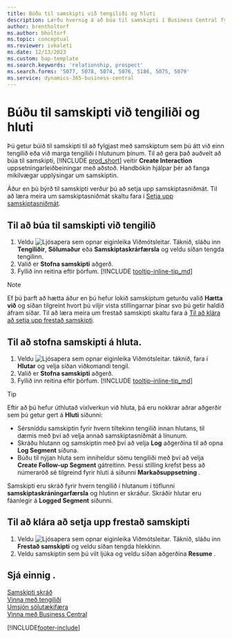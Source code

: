 ```yaml
---
title: Búðu til samskipti við tengiliði og hluti
description: Lærðu hvernig á að búa til samskipti í Business Central fyrir samskipti sem þú átt við tengiliðina þína og hluta.
author: brentholtorf
ms.author: bholtorf
ms.topic: conceptual
ms.reviewer: ivkoleti
ms.date: 12/13/2023
ms.custom: bap-template
ms.search.keywords: 'relationship, prospect'
ms.search.forms: '5077, 5078, 5074, 5076, 5186, 5075, 5079'
ms.service: dynamics-365-business-central
---
```

# <a name="create-interactions-on-contacts-and-segments"></a>Búðu til samskipti við tengiliði og hluti

Þú getur búið til samskipti til að fylgjast með samskiptum sem þú átt við einn tengilið eða við marga tengiliði í hlutunum þínum. Til að gera það auðvelt að búa til samskipti, [!INCLUDE [prod_short](includes/prod_short.md)] veitir **Create Interaction** uppsetningarleiðbeiningar með aðstoð. Handbókin hjálpar þér að fanga mikilvægar upplýsingar um samskiptin.

Áður en þú býrð til samskipti verður þú að setja upp samskiptasniðmát. Til að læra meira um samskiptasniðmát skaltu fara í [Setja upp samskiptasniðmát](marketing-interactions.md).

## <a name="to-create-an-interaction-with-a-contact"></a>Til að búa til samskipti við tengilið

1. Veldu ![Ljósapera sem opnar eiginleika Viðmótsleitar.](media/ui-search/search_small.png "Segðu mér hvað þú vilt gera") Táknið, sláðu inn **Tengiliðir**, **Sölumaður** eða **Samskiptaskrárfærsla** og veldu síðan tengda tengilinn.
2. Valið er **Stofna samskipti** aðgerð.
3. Fyllið inn reitina eftir þörfum. [!INCLUDE [tooltip-inline-tip_md](includes/tooltip-inline-tip_md.md)]

> [!NOTE]  
> Ef þú þarft að hætta áður en þú hefur lokið samskiptum geturðu valið **Hætta við** og síðan tilgreint hvort þú viljir vista stillingarnar þínar svo þú getir haldið áfram síðar. Til að læra meira um frestað samskipti skaltu fara á [Til að klára að setja upp frestað samskipti](#to-finish-setting-up-a-postponed-interaction).

## <a name="to-create-an-interaction-on-a-segment"></a>Til að stofna samskipti á hluta.

1. Veldu ![Ljósapera sem opnar eiginleika Viðmótsleitar.](media/ui-search/search_small.png "Segðu mér hvað þú vilt gera") táknið, fara í **Hlutar** og velja síðan viðkomandi tengil.
2. Valið er **Stofna samskipti** aðgerð.
3. Fyllið inn reitina eftir þörfum. [!INCLUDE [tooltip-inline-tip_md](includes/tooltip-inline-tip_md.md)]

> [!TIP]
> Eftir að þú hefur úthlutað víxlverkun við hluta, þá eru nokkrar aðrar aðgerðir sem þú getur gert á  **Hluti** síðunni:
>
> * Sérsníddu samskiptin fyrir hvern tiltekinn tengilið innan hlutans, til dæmis með því að velja annað samskiptasniðmát á línunum.  
>* Skráðu hlutann og samskiptin með því að velja **Log** aðgerðina til að opna **Log Segment** síðuna.
> * Búðu til nýjan hluta sem inniheldur sömu tengiliði með því að velja **Create Follow-up Segment** gátreitinn. Þessi stilling krefst þess að númeraröð sé tilgreind fyrir hluti á síðunni **Markaðsuppsetning** .

Samskipti eru skráð fyrir hvern tengilið í hlutanum í töflunni **samskiptaskráningarfærsla** og hlutinn er skráður. Skráðir hlutar eru fáanlegir á  **Logged Segment** síðunni.

## <a name="to-finish-setting-up-a-postponed-interaction"></a>Til að klára að setja upp frestað samskipti

1. Veldu ![Ljósapera sem opnar eiginleika Viðmótsleitar.](media/ui-search/search_small.png "Segðu mér hvað þú vilt gera") Táknið, sláðu inn **Frestað samskipti** og veldu síðan tengda hlekkinn.
2. Veldu samskiptin sem þú vilt ljúka og veldu síðan aðgerðina **Resume** .

## <a name="see-also"></a>Sjá einnig .

[Samskipti skráð](marketing-interactions.md)  
[Vinna með tengiliði](marketing-contacts.md)  
[Umsjón sölutækifæra](marketing-manage-sales-opportunities.md)  
[Vinna með Business Central](ui-work-product.md)

[!INCLUDE[footer-include](includes/footer-banner.md)]

